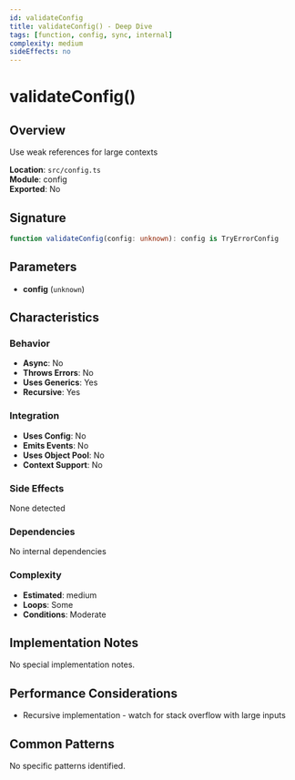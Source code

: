 ```yaml
---
id: validateConfig
title: validateConfig() - Deep Dive
tags: [function, config, sync, internal]
complexity: medium
sideEffects: no
---
```


# validateConfig()

## Overview
Use weak references for large contexts

**Location**: `src/config.ts`  
**Module**: config  
**Exported**: No  

## Signature
```typescript
function validateConfig(config: unknown): config is TryErrorConfig
```

## Parameters
- **config** (`unknown`)

## Characteristics

### Behavior
- **Async**: No
- **Throws Errors**: No
- **Uses Generics**: Yes
- **Recursive**: Yes

### Integration
- **Uses Config**: No
- **Emits Events**: No
- **Uses Object Pool**: No
- **Context Support**: No

### Side Effects
None detected

### Dependencies
No internal dependencies

### Complexity
- **Estimated**: medium
- **Loops**: Some
- **Conditions**: Moderate



## Implementation Notes
No special implementation notes.

## Performance Considerations
- Recursive implementation - watch for stack overflow with large inputs

## Common Patterns
No specific patterns identified.
